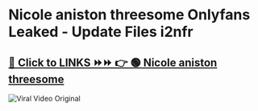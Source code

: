 
 # Nicole aniston threesome Onlyfans Leaked - Update Files i2nfr

## <h2><a href="https://clipsfans.com/Nicole_aniston_threesome&ref=git">🔗 Click to LINKS ⏩⏩ 👉 🟢 Nicole aniston threesome </a></h2>

<a href="https://clipsfans.com/Nicole_aniston_threesome&ref=git" rel="nofollow" data-target="animated-image.originalLink"><img src="https://i.ibb.co.com/xMMVF88/686577567.gif" alt="Viral Video Original" style="max-width: 100%; display: inline-block;" data-target="animated-image.originalImage"></a>

